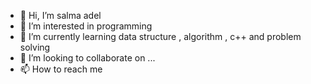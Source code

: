 - 👋 Hi, I’m salma adel
- 👀 I’m interested in programming 
- 🌱 I’m currently learning data structure , algorithm , c++ and problem solving 
- 💞️ I’m looking to collaborate on ...
- 📫 How to reach me 

<!---
saalmaadel158/saalmaadel158 is a ✨ special ✨ repository because its `README.md` (this file) appears on your GitHub profile.
You can click the Preview link to take a look at your changes.
--->
